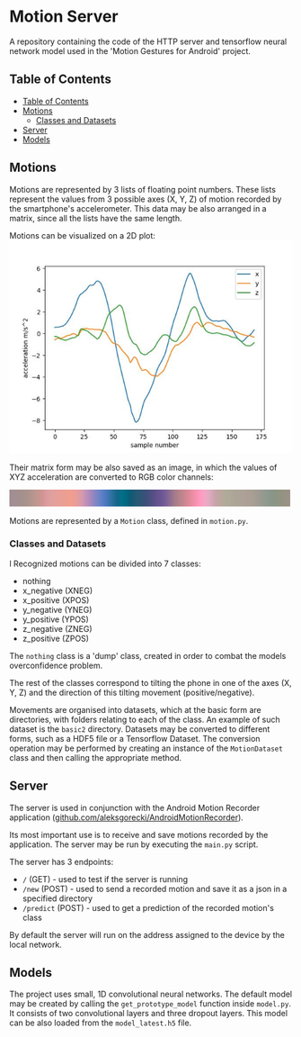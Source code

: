 <h1> Motion Server </h1>

A repository containing the code of the HTTP server and tensorflow neural network model used in the 'Motion Gestures for Android' project.

## Table of Contents
- [Table of Contents](#table-of-contents)
- [Motions](#motions)
  - [Classes and Datasets](#classes-and-datasets)
- [Server](#server)
- [Models](#models)

## Motions

Motions are represented by 3 lists of floating point numbers. These lists represent the values from 3 possible axes (X, Y, Z) of motion recorded by the smartphone's accelerometer. This data may be also arranged in a matrix, since all the lists have the same length.

Motions can be visualized on a 2D plot:
![](readme_res/motionplot.jpg)

Their matrix form may be also saved as an image, in which the values of XYZ acceleration are converted to RGB color channels:  
<!-- ![](readme_res/motionimage.bmp) -->

<img src="readme_res/motionimage.bmp" width="500" height="30"/>

Motions are represented by a `Motion` class, defined in `motion.py`.

### Classes and Datasets
l
Recognized motions can be divided into 7 classes:
- nothing
- x_negative (XNEG)
- x_positive (XPOS)
- y_negative (YNEG)
- y_positive (YPOS)
- z_negative (ZNEG)
- z_positive (ZPOS)

The `nothing` class is a 'dump' class, created in order to combat the models overconfidence problem. 

The rest of the classes correspond to tilting the phone in one of the axes (X, Y, Z) and the direction of this tilting movement (positive/negative).

Movements are organised into datasets, which at the basic form are directories, with folders relating to each of the class. An example of such dataset is the `basic2` directory. Datasets may be converted to different forms, such as a HDF5 file or a Tensorflow Dataset. The conversion operation may be performed by creating an instance of the `MotionDataset` class and then calling the appropriate method.

## Server

The server is used in conjunction with the Android Motion Recorder application ([github.com/aleksgorecki/AndroidMotionRecorder](https://github.com/aleksgorecki/AndroidMotionRecorder)). 

Its most important use is to receive and save motions recorded by the application. The server may be run by executing the `main.py` script. 

The server has 3 endpoints:

- `/` (GET) - used to test if the server is running
- `/new` (POST) - used to send a recorded motion and save it as a json in a specified directory 
- `/predict` (POST) - used to get a prediction of the recorded motion's class

By default the server will run on the address assigned to the device by the local network.

## Models

The project uses small, 1D convolutional neural networks. The default model may be created by calling the `get_prototype_model` function inside `model.py`. It consists of two convolutional layers and three dropout layers. This model can be also loaded from the `model_latest.h5` file.
